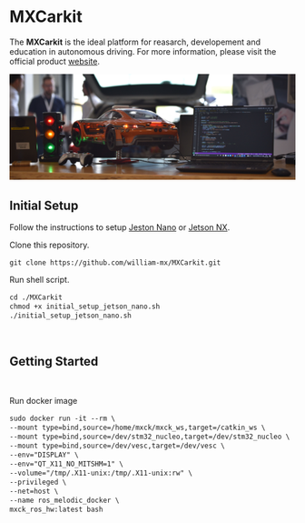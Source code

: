 # MXCarkit

The **MXCarkit** is the ideal platform for reasarch, developement and education in autonomous driving. For more information, please visit the official product [website](https://mdynamix.de/mx-academy-training/mxcarkit/).

<img src="images/mxcarkit_setup.jpeg" title="MXCarkit" width="1000">

</br>

## Initial Setup
Follow the instructions to setup [Jeston Nano](https://developer.nvidia.com/embedded/learn/get-started-jetson-nano-devkit) or [Jetson NX](https://developer.nvidia.com/embedded/learn/get-started-jetson-xavier-nx-devkit).

Clone this repository.
```
git clone https://github.com/william-mx/MXCarkit.git
```

Run shell script.
```
cd ./MXCarkit
chmod +x initial_setup_jetson_nano.sh
./initial_setup_jetson_nano.sh
```

</br>

## Getting Started

</br>

Run docker image
```docker
sudo docker run -it --rm \
--mount type=bind,source=/home/mxck/mxck_ws,target=/catkin_ws \
--mount type=bind,source=/dev/stm32_nucleo,target=/dev/stm32_nucleo \
--mount type=bind,source=/dev/vesc,target=/dev/vesc \
--env="DISPLAY" \
--env="QT_X11_NO_MITSHM=1" \
--volume="/tmp/.X11-unix:/tmp/.X11-unix:rw" \
--privileged \
--net=host \
--name ros_melodic_docker \
mxck_ros_hw:latest bash
```


